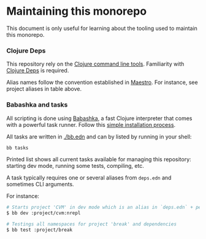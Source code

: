# Maintaining this monorepo

This document is only useful for learning about the tooling used to maintain this monorepo.


### Clojure Deps

This repository rely on the [Clojure command line tools](https://clojure.org/guides/getting_started). Familiarity with
[Clojure Deps](https://clojure.org/guides/deps_and_cli) is required.

Alias names follow the convention established in [Maestro](https://github.com/helins/maestro.clj). For instance, see project aliases in table above.


### Babashka and tasks

All scripting is done using [Babashka](https://book.babashka.org/), a fast Clojure interpreter that comes with a powerful task runner.
Follow this [simple installation process](https://book.babashka.org/#_installation).

All tasks are written in [./bb.edn](./bb.edn) and can by listed by running in your shell:

```bash
bb tasks
```

Printed list shows all current tasks available for managing this repository: starting dev mode, running some tests, compiling, etc.

A task typically requires one or several aliases from `deps.edn` and sometimes CLI arguments.

For instance:

```bash
# Starts project 'CVM' in dev mode which is an alias in `deps.edn` + personal `:nrepl` alias 
$ bb dev :project/cvm:nrepl

# Testings all namespaces for project 'break' and dependencies
$ bb test :project/break
```
